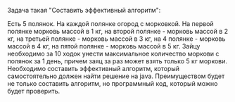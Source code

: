 Задача такая "Составить эффективный алгоритм":

Есть 5 полянок. На каждой полянке огород с морковкой. На первой полянке морковь массой в 1 кг, на второй полянке - морковь массой в 2 кг, на третьей полянке - морковь массой в 3 кг, на 4 полянке - морковь массой в 4 кг, 
на пятой полянке - морковь массой в 5 кг. Зайцу необходимо за 10 ходок унести максимальное количество моркови с полянок за 1 день, причем заяц за раз может взять только 5 кг моркови. Необходимо составить эффективный алгоритм, 
который самостоятельно должен найти решение на java. Преимуществом будет не только составить алгоритм, но программный код, который можно будет проверить.
